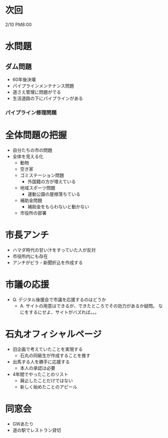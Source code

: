 # 次回
2/10 PM8:00

# 水問題

## ダム問題

- 60年後決壊
- パイプラインメンテナンス問題
 - 道さえ管理に問題がでる
- 生活道路の下にパイプラインがある

### パイプライン修理問題

# 全体問題の把握

- 自分たちの市の問題
- 全体を見える化
  - 動物
  - 空き家
  - ゴミステーション問題
    - 外国籍の方が増えている 
  - 地域スポーツ問題
    - 運動公園の屋根落ちている
  - 補助金問題
    - 補助金をもらわないと動かない
  - 市役所の部署

# 市長アンチ
- ハマダ時代の甘い汁をすっていた人が反対
- 市役所内にも存在
- アンチがビラ・新聞折込を作成する


# 市議の応援
- Q. デジタル後援会で市議を応援するのはどうか
  - A. サイトの用意はできるが、できたところでその効力があるか疑問。
  なにをするにせよ、サイトがバズれば。。。

# 石丸オフィシャルページ

- 旧企画で考えていたことを実現する
  - 石丸の同級生が作成することを推す
- 出馬する人を勝手に応援する
  - 本人の承認は必要
- 4年間でやったことのリスト
  - 廃止したことだけではない
  - 新しく始めたことのアピール

# 同窓会

- GWあたり
- 道の駅でレストラン貸切
